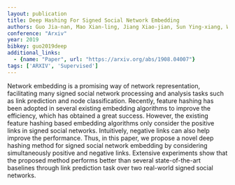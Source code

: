 ```yaml
---
layout: publication
title: Deep Hashing For Signed Social Network Embedding
authors: Guo Jia-nan, Mao Xian-ling, Jiang Xiao-jian, Sun Ying-xiang, Wei Wei, Huang He-yan
conference: "Arxiv"
year: 2019
bibkey: guo2019deep
additional_links:
  - {name: "Paper", url: "https://arxiv.org/abs/1908.04007"}
tags: ['ARXIV', 'Supervised']
---
```

<p>Network embedding is a promising way of network representation,
facilitating many signed social network processing and analysis tasks
such as link prediction and node classification. Recently, feature
hashing has been adopted in several existing embedding algorithms to
improve the efficiency, which has obtained a great success. However, the
existing feature hashing based embedding algorithms only consider the
positive links in signed social networks. Intuitively, negative links
can also help improve the performance. Thus, in this paper, we propose a
novel deep hashing method for signed social network embedding by
considering simultaneously positive and negative links. Extensive
experiments show that the proposed method performs better than several
state-of-the-art baselines through link prediction task over two
real-world signed social networks.</p>
